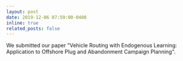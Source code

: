 ```yaml
---
layout: post
date: 2019-12-06 07:59:00-0400
inline: true
related_posts: false
---
```


We submitted our paper "Vehicle Routing with Endogenous Learning: Application to Offshore Plug and Abandonment Campaign Planning".